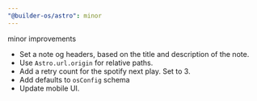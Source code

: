 ```yaml
---
"@builder-os/astro": minor
---
```


minor improvements

- Set a note og headers, based on the title and description of the note.
- Use `Astro.url.origin` for relative paths.
- Add a retry count for the spotify next play. Set to 3.
- Add defaults to `osConfig` schema
- Update mobile UI.
